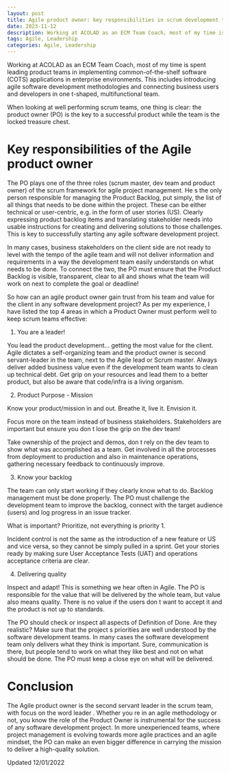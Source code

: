 ```yaml
---
layout: post
title: Agile product owner: key responsibilities in scrum development teams
date: 2023-11-12 
description: Working at ACOLAD as an ECM Team Coach, most of my time is spent leading product teams in implementing common-of-the-shelf software (COTS) applications in enterprise environments. This includes introducing agile software development methodologies and connecting business users and developers in one t-shaped, multifunctional team.
tags: Agile, Leadership
categories: Agile, Leadership
---
```


Working at ACOLAD as an ECM Team Coach, most of my time is spent leading product teams in implementing common-of-the-shelf software (COTS) applications in enterprise environments. This includes introducing agile software development methodologies and connecting business users and developers in one t-shaped, multifunctional team.

When looking at well performing scrum teams, one thing is clear: the product owner (PO) is the key to a successful product while the team is the locked treasure chest.

# Key responsibilities of the Agile product owner

The PO plays one of the three roles (scrum master, dev team and product owner) of the scrum framework for agile project management. He s the only person responsible for managing the Product Backlog, put simply, the list of all things that needs to be done within the project. These can be either technical or user-centric, e.g. in the form of user stories (US). Clearly expressing product backlog items and translating stakeholder needs into usable instructions for creating and delivering solutions to those challenges. This is key to successfully starting any agile software development project.

In many cases, business stakeholders on the client side are not ready to level with the tempo of the agile team and will not deliver information and requirements in a way the development team easily understands on what needs to be done. To connect the two, the PO must ensure that the Product Backlog is visible, transparent, clear to all and shows what the team will work on next to complete the goal or deadline!

So how can an agile product owner gain trust from his team and value for the client in any software development project? As per my experience, I have listed the top 4 areas in which a Product Owner must perform well to keep scrum teams effective:

1. You are a leader!

You lead the product development... getting the most value for the client. Agile dictates a self-organizing team and the product owner is second servant-leader in the team, next to the Agile lead or Scrum master. Always deliver added business value even if the development team wants to clean up technical debt. Get grip on your resources and lead them to a better product, but also be aware that code/infra is a living organism.

2. Product Purpose - Mission

Know your product/mission in and out. Breathe it, live it. Envision it.

Focus more on the team instead of business stakeholders. Stakeholders are important but ensure you don t lose the grip on the dev team!

Take ownership of the project and demos, don t rely on the dev team to show what was accomplished as a team. Get involved in all the processes from deployment to production and also in maintenance operations, gathering necessary feedback to continuously improve.

3. Know your backlog

The team can only start working if they clearly know what to do. Backlog management must be done properly. The PO must challenge the development team to improve the backlog, connect with the target audience (users) and log progress in an issue tracker. 

What is important? Prioritize, not everything is priority 1.

Incident control is not the same as the introduction of a new feature or US and vice versa, so they cannot be simply pulled in a sprint.
Get your stories ready by making sure User Acceptance Tests (UAT) and operations acceptance criteria are clear.

4. Delivering quality

Inspect and adapt! This is something we hear often in Agile. The PO is responsible for the value that will be delivered by the whole team, but value also means quality. There is no value if the users don t want to accept it and the product is not up to standards.

The PO should check or inspect all aspects of Definition of Done. Are they realistic? Make sure that the project s priorities are well understood by the software development teams. In many cases the software development team only delivers what they think is important. Sure, communication is there, but people tend to work on what they like best and not on what should be done. The PO must keep a close eye on what will be delivered.

# Conclusion

The Agile product owner is the second servant leader in the scrum team, with focus on the word leader . Whether you re in an agile methodology or not, you know the role of the Product Owner is instrumental for the success of any software development project. In more unexperienced teams, where project management is evolving towards more agile practices and an agile mindset, the PO can make an even bigger difference in carrying the mission to deliver a high-quality solution.

Updated 12/01/2022